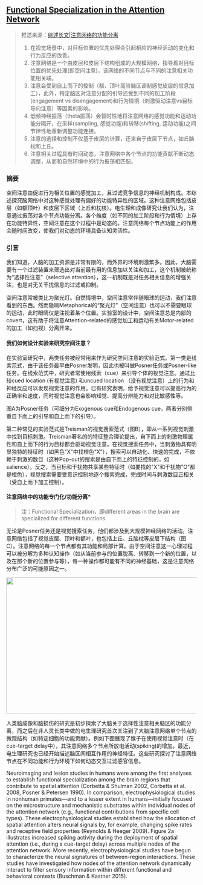## [Functional Specialization in the Attention Network](https://www.ncbi.nlm.nih.gov/pmc/articles/PMC7026883/)
>推送来源：[综述长文|注意网络的功能分离](https://mp.weixin.qq.com/s?__biz=MzIzMjIyMjQwNQ==&mid=2247484104&idx=1&sn=3d5d0250f462ff120a9cd0c5be762c80&chksm=e8997962dfeef0747caff85996f8a7353c58fdc890484118dff7c99ccfed655dd2547cf5d9e3&scene=126&sessionid=1616506603&key=b29dc7ac64daae53ed4cd1834611426353c313c67b6fd8c92b62b052e47a41e08947afcd0cfe87789d236566e4c909d9545a6a6d1b86359c6d38e47a1c7765bf5e20c297b16911a75911ea9c249c77344f7a15467d48bcf82444b5a95728ea3a08d5367ca4f4d478145acb7c1b2e3e8fbcc98c9d459fb968e1bc1642538d9afb&ascene=1&uin=NzE4NTkwNDg1&devicetype=Windows+10+x64&version=63000039&lang=zh_CN&exportkey=A%2Bx1pOrFlexW%2BrtPkmnPOBU%3D&pass_ticket=vIxK6NVAvmEpzTDJz090g5a8T64%2FI4H9rNQsm4T%2Fekmm7RTGUQM%2BWQ7bVXaa0S5Z&wx_header=0)
>1. 在视觉场景中，对目标位置的优先处理会引起相应的神经活动的变化和行为反应的改善。
>2. 注意网络是一个由皮层和皮层下结构组成的大规模网络，指导着对目标位置的优先处理(即空间注意)，该网络的不同节点与不同的注意相关功能相关联。
>3. 注意会受到自上而下的控制（额、顶叶高阶脑区调制感觉皮层的信息加工），此外，特定脑区对注意分配的引导还受到不同的加工阶段(engagement vs disengagement)和行为情境（刺激驱动注意vs目标导向注意）等因素的影响。
>4. 低频神经振荡（theta振荡）会暂时性地将注意网络的感觉功能和运动功能分隔开，在采样(sampling, 感觉功能)和转移(shifting, 运动功能)之间节律性地重新调整功能连接。
>5. 注意的选择和控制不仅基于皮层的计算，还来自于皮层下节点，如丘脑枕和上丘。
>6. 注意相关过程具有时间动态，注意网络中各个节点的功能贡献不断动态调整，从而和自然环境中的行为振荡相匹配。

### 摘要
空间注意由促进行为相关位置的感觉加工，且过滤竞争信息的神经机制构成。本综述探究脑网络中对这种感觉处理有偏好的功能特异性的区域。这种注意网络包括皮层（如额顶叶）和皮层下区域（上丘和枕核）。电生理和成像研究让我们认为，注意通过振荡对各个节点功能分离。各个维度（如不同的加工阶段和行为情境）上存在功能特异性，空间注意在这个过程中是动态的。注意网络每个节点功能上的作用会随时间改变，使我们对动态的环境具备认知灵活性。

### 引言
我们知道，人脑的加工资源是非常有限的，而外界的环境刺激繁多。因此，大脑需要有一个过滤装置来筛选出对当前最有用的信息加以关注和加工，这个机制被统称为“选择性注意”（selective attention），这一机制既是对任务相关信息的增强关注，也是对无关干扰信息的过滤或抑制。

空间注意常被类比为聚光灯。自然情境中，空间注意常伴随眼球的运动，我们注意看到的东西。然而隐喻Metaphorical的“聚光灯”（空间注意）也可以不需要眼球的运动，此时眼睛仅是注视着某个位置。实验室的设计中，空间注意总是内部的covert，这有助于将注意Attention-related的感觉加工和运动有关Motor-related的加工（如扫视）分离开来。

#### 我们如何设计实验来研究空间注意？

在实验室研究中，两类任务被经常用来作为研究空间注意的实验范式。第一类是线索范式，由于该任务最早由Posner发明，因此也被叫做Posner任务或Posner-like任务。在线索范式中，研究者常使用线索（cue）来引导个体的视觉注意。通过比较cued location (有视觉注意) 和uncued location （没有视觉注意）上的行为和神经反应可以发现视觉注意的作用。已有研究表明，给予视觉注意可以提高行为的正确率和速度，同时视觉注意也会影响知觉、提高分辨能力和对比敏感性等。

图A为Posner任务（可细分为Exogenous cue和Endogenous cue，两者分别侧重自下而上的引导和自上而下的引导）。

第二种常见的实验范式是Treisman的视觉搜索范式（图B），即从一系列视觉刺激中找到目标刺激。Treisman著名的的特征整合理论提出，自下而上的刺激物理属性和自上而下的行为目标都会驱动视觉注意。在视觉搜索任务中，当刺激物具有明显独特的特征时（如黑色"X"中找橙色“X”），搜索可以自动化、快速的完成，不依赖于刺激的数目（这种Pop-out的搜索是由自下而上的特征控制的，如salience）。反之，当目标和干扰物共享某些特征时（如要找的"X"和干扰物"O"都是橙色），视觉搜索需要受意识控制地逐个搜索完成，完成时间与刺激数目正相关（受自上而下加工控制）。


#### 注意网络中的功能专门化/功能分离*
>注：Functional Specialization，即different areas in the brain are specialized for different functions

无论是Posner任务还是视觉搜索任务，他们都涉及到大规模神经网络的活动。注意网络包括了视觉皮层、顶叶和额叶，也包括上丘、丘脑枕等皮层下结构（图C）。注意网络的每一个节点都有其功能和局部计算。由于空间注意这一心理过程可以被分解为多种认知操作（如从当前参与的位置脱离、转移到一个新的位置，以及在那个新的位置参与等），每一种操作都可能有不同的神经基础，这是注意网络分布广泛的可能原因之一。

<div align=center><img src="https://www.ncbi.nlm.nih.gov/pmc/articles/PMC7026883/bin/nihms-1553234-f0001.jpg"  height="360px" width="700px" ></div>

人类脑成像和脑损伤的研究是初步探索了大脑关于选择性注意相关脑区的功能分离，而之后在非人灵长类中做的电生理研究首次关注到了大脑注意网络单个节点的微观结构（如特定细胞的功能贡献）。例如下图展现了猴子在使用视觉注意时（在cue-target delay中），其注意网络多个节点所放电活动(spiking)的增加。最近，电生理研究也已经开始描述脑区间相互作用的神经特征。这些研究探讨了注意网络节点在不同功能和行为环境下如何动态交互过滤感官信息。

Neuroimaging and lesion studies in humans were among the first analyses to establish functional specialization among the brain regions that contribute to spatial attention (Corbetta & Shulman 2002, Corbetta et al. 2008, Posner & Petersen 1990). In comparison, electrophysiological studies in nonhuman primates—and to a lesser extent in humans—initially focused on the microstructure and mechanistic substrates within individual nodes of the attention network (e.g., functional contributions from specific cell types). These electrophysiological studies established how the allocation of spatial attention alters neural signals by, for example, changing spike rates and receptive field properties (Reynolds & Heeger 2009). Figure 2a illustrates increased spiking activity during the deployment of spatial attention (i.e., during a cue-target delay) across multiple nodes of the attention network. More recently, electrophysiological studies have begun to characterize the neural signatures of between-region interactions. These studies have investigated how nodes of the attention network dynamically interact to filter sensory information within different functional and behavioral contexts (Buschman & Kastner 2015).

